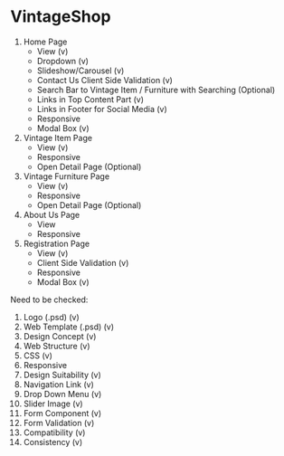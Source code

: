 # VintageShop
1. Home Page
    - View (v)
    - Dropdown (v)
    - Slideshow/Carousel (v)
    - Contact Us Client Side Validation (v)
    - Search Bar to Vintage Item / Furniture with Searching (Optional)
    - Links in Top Content Part (v)
    - Links in Footer for Social Media (v)
    - Responsive
    - Modal Box (v)
2. Vintage Item Page
    - View (v)
    - Responsive
    - Open Detail Page (Optional)
3. Vintage Furniture Page
    - View (v)
    - Responsive
    - Open Detail Page (Optional)
4. About Us Page
    - View
    - Responsive
5. Registration Page
    - View (v)
    - Client Side Validation (v)
    - Responsive
    - Modal Box (v)

Need to be checked:
1. Logo (.psd) (v)
2. Web Template (.psd) (v)
3. Design Concept (v)
4. Web Structure (v)
5. CSS (v)
6. Responsive
7. Design Suitability (v)
8. Navigation Link (v)
9. Drop Down Menu (v)
10. Slider Image (v)
11. Form Component (v)
12. Form Validation (v)
13. Compatibility (v)
14. Consistency (v)
